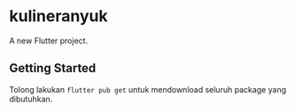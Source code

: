 # kulineranyuk

A new Flutter project.

## Getting Started

Tolong lakukan `flutter pub get` untuk mendownload seluruh package yang dibutuhkan.
